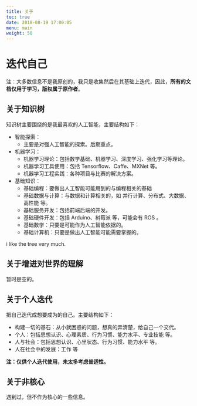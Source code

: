 ```yaml
---
title: 关于
toc: true
date: 2018-08-19 17:00:05
menu: main
weight: 50
---
```

# 迭代自己

注：大多数信息不是我原创的，我只是收集然后在其基础上迭代，因此，**所有的文档仅用于学习，版权属于原作者**。

## 关于知识树

知识树主要围绕的是我最喜欢的人工智能，主要结构如下：

- 智能探索：
    - 主要是对强人工智能的探索。后期重点。
- 机器学习：
    - 机器学习理论：包括数学基础、机器学习、深度学习、强化学习等理论。
    - 机器学习工具使用：包括 Tensorflow、Caffe、MXNet 等。
    - 机器学习工程实践：各种项目与比赛的解决方案。
- 基础知识：
    - 基础编程：要做出人工智能可能用到的与编程相关的基础
    - 基础数据与计算：与数据和计算相关的，如 并行计算、分布式、大数据、高性能 等。
    - 基础服务开发：包括前端后端的开发。
    - 基础硬件开发：包括 Arduino、树莓派 等，可能会有 ROS 。
    - 基础数学：只要是可能作为人工智能依据的。
    - 基础计算机：只要是做出人工智能可能需要掌握的。

i like the tree very much.

## 关于增进对世界的理解

暂时是空的。

## 关于个人迭代

把自己迭代成想要成为的自己。主要结构如下：

- 构建一切的基石：从小就困惑的问题，想真的弄清楚，给自己一个交代。
- 个人：包括思想认识、心理素质、行为习惯、能力水平、专业技能 等。
- 人与社会：包括思想认识、心里状态、行为习惯、能力水平 等。
- 人在社会中的发展：工作 等

**注：仅供个人迭代使用，未太多考虑普适性。**

## 关于非核心

遇到过，但不作为核心的一些信息。
